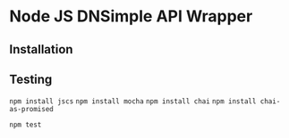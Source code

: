 # Node JS DNSimple API Wrapper

## Installation

## Testing

`npm install jscs`
`npm install mocha`
`npm install chai`
`npm install chai-as-promised`

`npm test`
